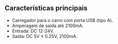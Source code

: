 ## Características principais

* Carregador para o carro com porta USB (tipo A).
* Amperagem de saída até 2100mA.
* Entrada: DC 12-24V.
* Saída: DC 5V ± 0.25V, 2100mA.
